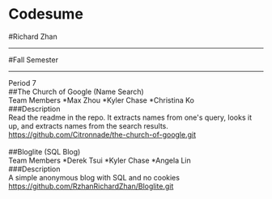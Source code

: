 Codesume
========
#Richard Zhan<hr>
#Fall Semester<hr>
Period 7
<br>##The Church of Google (Name Search)
<br>Team Members
*Max Zhou
*Kyler Chase
*Christina Ko
<br>###Description
<br>Read the readme in the repo. It extracts names from one's query, looks it up, and extracts names from the search results.
<br>https://github.com/Citronnade/the-church-of-google.git
<br><br>##Bloglite (SQL Blog)
<br>Team Members
*Derek Tsui
*Kyler Chase
*Angela Lin
<br>###Description
<br>A simple anonymous blog with SQL and no cookies
<br>https://github.com/RzhanRichardZhan/Bloglite.git



